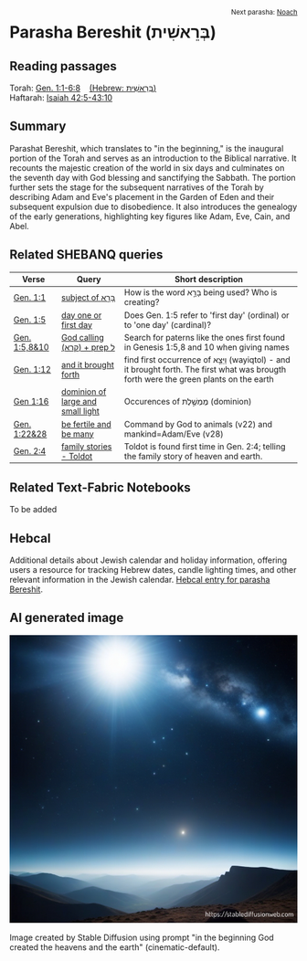 <span style="float: right;"><sup>Next parasha: <a href="../02%20-%20Noach/README.md#start">Noach</a></sup></span>
# Parasha Bereshit (בְּרֵאשִׁית) <a name="start"></a> 
## Reading passages

Torah: <a href="https://www.stepbible.org/?q=version=NASB2020|reference=Gen.1:1-6:8&options=HNVUG" target="_blank">Gen. 1:1-6:8</a> &nbsp;&nbsp; [(Hebrew: בְּרֵאשִׁית)](https://tikkun.io/#/p/bereshit)<br>
Haftarah: <a href="https://www.stepbible.org/?q=version=NASB2020|reference=Isa.42:5-43:10&options=HNVUG" target="_blank">Isaiah 42:5-43:10</a>

## Summary

Parashat Bereshit, which translates to "in the beginning," is the inaugural portion of the Torah and serves as an introduction to the Biblical narrative. It recounts the majestic creation of the world in six days and culminates on the seventh day with God blessing and sanctifying the Sabbath. The portion further sets the stage for the subsequent narratives of the Torah by describing Adam and Eve's placement in the Garden of Eden and their subsequent expulsion due to disobedience. It also introduces the genealogy of the early generations, highlighting key figures like Adam, Eve, Cain, and Abel.

## Related SHEBANQ queries

Verse | Query | Short description
--- | --- | ---
[Gen. 1:1](https://www.stepbible.org/?q=version=NASB2020\|reference=Gen.1:1&options=HNVUG) | [subject of בָּרָ֣א](https://shebanq.ancient-data.org/hebrew/text?iid=6282&page=1&mr=r&qw=q) | How is the word בָּרָ֣א being used? Who is creating?
[Gen. 1:5](https://www.stepbible.org/?q=version=NASB2020\|reference=Gen.1:5&options=HNVUG) | [day one or first day](https://shebanq.ancient-data.org/hebrew/text?iid=6281&page=1&mr=r&qw=q) | Does Gen. 1:5 refer to 'first day' (ordinal) or to 'one day' (cardinal)?
[Gen. 1:5,8&10](https://www.stepbible.org/?q=version=NASB2020\|reference=Gen.1:5,8,10&options=HNVUG) | [God calling (קרא) + prep ל](https://shebanq.ancient-data.org/hebrew/text?iid=6279&page=1&mr=r&qw=q) | Search for paterns like the ones first found in Genesis 1:5,8 and 10 when giving names
[Gen. 1:12](https://www.stepbible.org/?q=version=NASB2020\|reference=Gen.1:12&options=HNVUG) | [and it brought forth](https://shebanq.ancient-data.org/hebrew/text?iid=5623&page=1&mr=r&qw=q) | find first occurrence of וַיֵּצֵ֥א (wayiqtol) - and it brought forth. The first what was brougth forth were the green plants on the earth
[Gen 1:16](https://www.stepbible.org/?q=version=NASB2020\|reference=Gen.1:16&options=HNVUG) | [dominion of large and small light](https://shebanq.ancient-data.org/hebrew/text?iid=6242&page=1&mr=r&qw=q)| Occurences of מֶמְשֶׁ֣לֶת (dominion)
[Gen. 1:22&28](https://www.stepbible.org/?q=version=NASB2020\|reference=Gen.1:22,28&options=HNVUG) | [be fertile and be many](https://shebanq.ancient-data.org/hebrew/text?iid=6286&page=1&mr=r&qw=q) | Command by God to animals (v22) and mankind=Adam/Eve (v28)
[Gen. 2:4](https://www.stepbible.org/?q=version=NASB2020\|reference=Gen.2:4&options=HNVUG) | [family stories - Toldot](https://shebanq.ancient-data.org/hebrew/text?iid=6261&page=1&mr=r&qw=q) | Toldot is found first time in Gen. 2:4; telling the family story of heaven and earth.

## Related Text-Fabric Notebooks

To be added

## Hebcal

Additional details about Jewish calendar and holiday information, offering users a resource for tracking Hebrew dates, candle lighting times, and other relevant information in the Jewish calendar. [Hebcal entry for parasha Bereshit](https://www.hebcal.com/sedrot/bereshit).

## AI generated image

<img src="stablediffusion_image.png">

Image created by Stable Diffusion using prompt "in the beginning God created the heavens and the earth" (cinematic-default).
